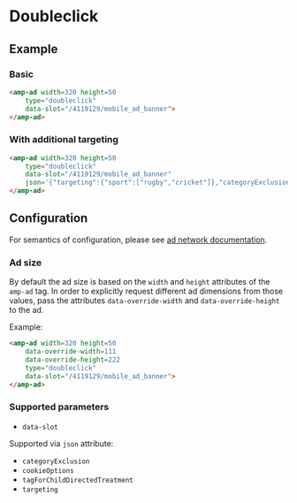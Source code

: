 <!---
Copyright 2015 The AMP HTML Authors. All Rights Reserved.

Licensed under the Apache License, Version 2.0 (the "License");
you may not use this file except in compliance with the License.
You may obtain a copy of the License at

      http://www.apache.org/licenses/LICENSE-2.0

Unless required by applicable law or agreed to in writing, software
distributed under the License is distributed on an "AS-IS" BASIS,
WITHOUT WARRANTIES OR CONDITIONS OF ANY KIND, either express or implied.
See the License for the specific language governing permissions and
limitations under the License.
-->

# Doubleclick

## Example

### Basic

```html
<amp-ad width=320 height=50
    type="doubleclick"
    data-slot="/4119129/mobile_ad_banner">
</amp-ad>
```

### With additional targeting

```html
<amp-ad width=320 height=50
    type="doubleclick"
    data-slot="/4119129/mobile_ad_banner"
    json='{"targeting":{"sport":["rugby","cricket"]},"categoryExclusion":"health","tagForChildDirectedTreatment":1}'>
</amp-ad>
```

## Configuration

For semantics of configuration, please see [ad network documentation](https://developers.google.com/doubleclick-gpt/reference).


### Ad size

By default the ad size is based on the `width` and `height` attributes of the `amp-ad` tag. In order to explicitly request different ad dimensions from those values, pass the attributes `data-override-width` and `data-override-height` to the ad.

Example:

```html
<amp-ad width=320 height=50
    data-override-width=111
    data-override-height=222
    type="doubleclick"
    data-slot="/4119129/mobile_ad_banner">
</amp-ad>
```

### Supported parameters

- `data-slot`

Supported via `json` attribute:

- `categoryExclusion`
- `cookieOptions`
- `tagForChildDirectedTreatment`
- `targeting`
